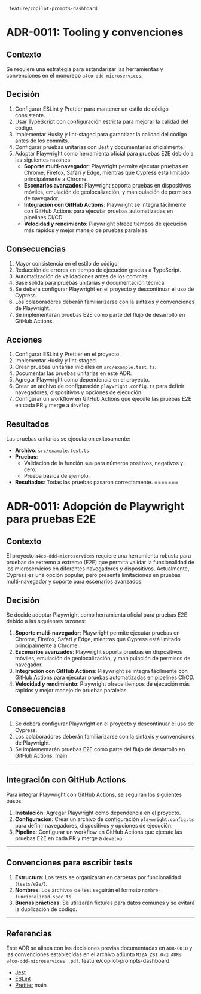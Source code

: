      feature/copilot-prompts-dashboard
# ADR-0011: Tooling y convenciones

## Contexto

Se requiere una estrategia para estandarizar las herramientas y convenciones en el monorepo `a4co-ddd-microservices`.

## Decisión

1. Configurar ESLint y Prettier para mantener un estilo de código consistente.
2. Usar TypeScript con configuración estricta para mejorar la calidad del código.
3. Implementar Husky y lint-staged para garantizar la calidad del código antes de los commits.
4. Configurar pruebas unitarias con Jest y documentarlas oficialmente.
5. Adoptar Playwright como herramienta oficial para pruebas E2E debido a las siguientes razones:
   - **Soporte multi-navegador**: Playwright permite ejecutar pruebas en Chrome, Firefox, Safari y Edge, mientras que Cypress está limitado principalmente a Chrome.
   - **Escenarios avanzados**: Playwright soporta pruebas en dispositivos móviles, emulación de geolocalización, y manipulación de permisos de navegador.
   - **Integración con GitHub Actions**: Playwright se integra fácilmente con GitHub Actions para ejecutar pruebas automatizadas en pipelines CI/CD.
   - **Velocidad y rendimiento**: Playwright ofrece tiempos de ejecución más rápidos y mejor manejo de pruebas paralelas.

## Consecuencias

1. Mayor consistencia en el estilo de código.
2. Reducción de errores en tiempo de ejecución gracias a TypeScript.
3. Automatización de validaciones antes de los commits.
4. Base sólida para pruebas unitarias y documentación técnica.
5. Se deberá configurar Playwright en el proyecto y descontinuar el uso de Cypress.
6. Los colaboradores deberán familiarizarse con la sintaxis y convenciones de Playwright.
7. Se implementarán pruebas E2E como parte del flujo de desarrollo en GitHub Actions.

## Acciones

1. Configurar ESLint y Prettier en el proyecto.
2. Implementar Husky y lint-staged.
3. Crear pruebas unitarias iniciales en `src/example.test.ts`.
4. Documentar las pruebas unitarias en este ADR.
5. Agregar Playwright como dependencia en el proyecto.
6. Crear un archivo de configuración `playwright.config.ts` para definir navegadores, dispositivos y opciones de ejecución.
7. Configurar un workflow en GitHub Actions que ejecute las pruebas E2E en cada PR y merge a `develop`.

## Resultados

Las pruebas unitarias se ejecutaron exitosamente:

- **Archivo**: `src/example.test.ts`
- **Pruebas**:
  - Validación de la función `sum` para números positivos, negativos y cero.
  - Prueba básica de ejemplo.
- **Resultados**: Todas las pruebas pasaron correctamente.
=======
# ADR-0011: Adopción de Playwright para pruebas E2E

## Contexto

El proyecto `a4co-ddd-microservices` requiere una herramienta robusta para pruebas de extremo a extremo (E2E) que permita validar la funcionalidad de los microservicios en diferentes navegadores y dispositivos. Actualmente, Cypress es una opción popular, pero presenta limitaciones en pruebas multi-navegador y soporte para escenarios avanzados.

## Decisión

Se decide adoptar Playwright como herramienta oficial para pruebas E2E debido a las siguientes razones:

1. **Soporte multi-navegador**: Playwright permite ejecutar pruebas en Chrome, Firefox, Safari y Edge, mientras que Cypress está limitado principalmente a Chrome.
2. **Escenarios avanzados**: Playwright soporta pruebas en dispositivos móviles, emulación de geolocalización, y manipulación de permisos de navegador.
3. **Integración con GitHub Actions**: Playwright se integra fácilmente con GitHub Actions para ejecutar pruebas automatizadas en pipelines CI/CD.
4. **Velocidad y rendimiento**: Playwright ofrece tiempos de ejecución más rápidos y mejor manejo de pruebas paralelas.

## Consecuencias

1. Se deberá configurar Playwright en el proyecto y descontinuar el uso de Cypress.
2. Los colaboradores deberán familiarizarse con la sintaxis y convenciones de Playwright.
3. Se implementarán pruebas E2E como parte del flujo de desarrollo en GitHub Actions.
     main

---

## Integración con GitHub Actions

Para integrar Playwright con GitHub Actions, se seguirán los siguientes pasos:

1. **Instalación**: Agregar Playwright como dependencia en el proyecto.
2. **Configuración**: Crear un archivo de configuración `playwright.config.ts` para definir navegadores, dispositivos y opciones de ejecución.
3. **Pipeline**: Configurar un workflow en GitHub Actions que ejecute las pruebas E2E en cada PR y merge a `develop`.

---

## Convenciones para escribir tests

1. **Estructura**: Los tests se organizarán en carpetas por funcionalidad (`tests/e2e/`).
2. **Nombres**: Los archivos de test seguirán el formato `nombre-funcionalidad.spec.ts`.
3. **Buenas prácticas**: Se utilizarán fixtures para datos comunes y se evitará la duplicación de código.

---

## Referencias

Este ADR se alinea con las decisiones previas documentadas en `ADR-0010` y las convenciones establecidas en el archivo adjunto `MJZA_ZB1.0-🔖 ADRs a4co-ddd-microservices .pdf`.
    feature/copilot-prompts-dashboard

- [Jest](https://jestjs.io/)
- [ESLint](https://eslint.org/)
- [Prettier](https://prettier.io/)
       main
